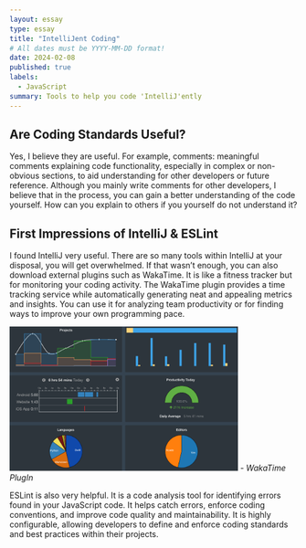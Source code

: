```yaml
---
layout: essay
type: essay
title: "IntelliJent Coding"
# All dates must be YYYY-MM-DD format!
date: 2024-02-08
published: true
labels:
  - JavaScript
summary: Tools to help you code 'IntelliJ'ently
---
```


## Are Coding Standards Useful?

Yes, I believe they are useful. For example, comments: meaningful comments explaining code functionality, especially in complex or non-obvious sections, to aid understanding for other developers or future reference. Although you mainly write comments for other developers, I believe that in the process, you can gain a better understanding of the code yourself. How can you explain to others if you yourself do not understand it?

## First Impressions of IntelliJ & ESLint

I found IntelliJ very useful. There are so many tools within IntelliJ at your disposal, you will get overwhelmed. If that wasn’t enough, you can also download external plugins such as WakaTime. It is like a fitness tracker but for monitoring your coding activity. The WakaTime plugin provides a time tracking service while automatically generating neat and appealing metrics and insights. You can use it for analyzing team productivity or for finding ways to improve your own programming pace.

<img width="400px" src="../img/Waka_time.png"> *- WakaTime PlugIn*

ESLint is also very helpful. It is a code analysis tool for identifying errors found in your JavaScript code. It helps catch errors, enforce coding conventions, and improve code quality and maintainability. It is highly configurable, allowing developers to define and enforce coding standards and best practices within their projects.
